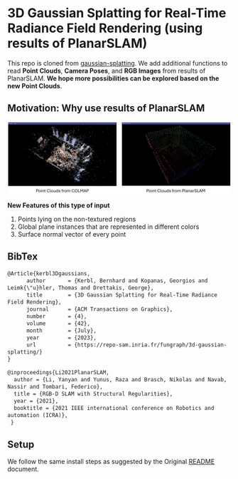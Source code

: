 # 3D Gaussian Splatting for Real-Time Radiance Field Rendering (using results of PlanarSLAM)

This repo is cloned from [gaussian-splatting](https://github.com/graphdeco-inria/gaussian-splatting). We add additional functions to read **Point Clouds**, **Camera Poses**, and **RGB Images** from results of PlanarSLAM. 
**We hope more possibilities can be explored based on the new Point Clouds**.

## Motivation: Why use results of PlanarSLAM

![planar_points.PNG](assets%2Fplanar_points.PNG)

**New Features of this type of input**
<ol>
<li> Points lying on the non-textured regions </li>
<li> Global plane instances that are represented in different colors </li>
<li> Surface normal vector of every point </li>
</ol>




## BibTex
```commandline
@Article{kerbl3Dgaussians,
      author       = {Kerbl, Bernhard and Kopanas, Georgios and Leimk{\"u}hler, Thomas and Drettakis, George},
      title        = {3D Gaussian Splatting for Real-Time Radiance Field Rendering},
      journal      = {ACM Transactions on Graphics},
      number       = {4},
      volume       = {42},
      month        = {July},
      year         = {2023},
      url          = {https://repo-sam.inria.fr/fungraph/3d-gaussian-splatting/}
}
```
```commandline
@inproceedings{Li2021PlanarSLAM,
  author = {Li, Yanyan and Yunus, Raza and Brasch, Nikolas and Navab, Nassir and Tombari, Federico},
  title = {RGB-D SLAM with Structural Regularities},
  year = {2021},
  booktitle = {2021 IEEE international conference on Robotics and automation (ICRA)},
 }
```


## Setup 
We follow the same install steps as suggested by the Original [README](https://github.com/graphdeco-inria/gaussian-splatting) document.
